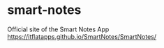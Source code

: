 # smart-notes
Official site of the Smart Notes App
https://itflatapps.github.io/SmartNotes/SmartNotes/
